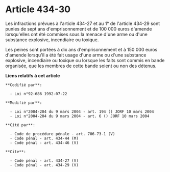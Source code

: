 # Article 434-30

Les infractions prévues à l'article 434-27 et au 1° de l'article 434-29 sont punies de sept ans d'emprisonnement et de 100
000 euros d'amende lorsqu'elles ont été commises sous la menace d'une arme ou d'une substance explosive, incendiaire ou
toxique. 

Les peines sont portées à dix ans d'emprisonnement et à 150 000 euros d'amende lorsqu'il a été fait usage d'une arme ou d'une
substance explosive, incendiaire ou toxique ou lorsque les faits sont commis en bande organisée, que les membres de cette
bande soient ou non des détenus.

**Liens relatifs à cet article**

	**Codifié par**:

	  - Loi n°92-686 1992-07-22

	**Modifié par**:

	  - Loi n°2004-204 du 9 mars 2004 - art. 194 () JORF 10 mars 2004
	  - Loi n°2004-204 du 9 mars 2004 - art. 6 () JORF 10 mars 2004

	**Cité par**:

	  - Code de procédure pénale - art. 706-73-1 (V)
	  - Code pénal - art. 434-44 (M)
	  - Code pénal - art. 434-46 (V)

	**Cite**:

	  - Code pénal - art. 434-27 (V)
	  - Code pénal - art. 434-29 (V)
